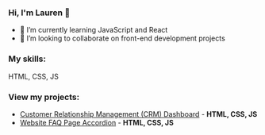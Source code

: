 ### Hi, I'm Lauren 👋

- 🌱 I’m currently learning JavaScript and React
- 👯 I’m looking to collaborate on front-end development projects

### My skills:

HTML, CSS, JS

### View my projects:
- [Customer Relationship Management (CRM) Dashboard](https://github.com/laureneaves/admin_dashboard) - **HTML, CSS, JS**
- [Website FAQ Page Accordion](https://github.com/laureneaves/javascript_accordion) - **HTML, CSS, JS**
